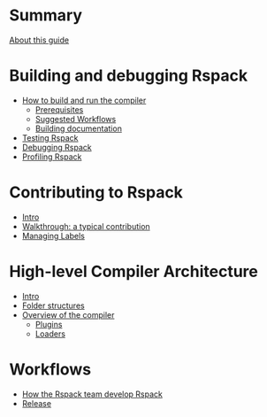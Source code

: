 # Summary

[About this guide](./about-this-guide.md)

# Building and debugging Rspack

- [How to build and run the compiler](./building-and-debugging-rspack/intro.md)
    - [Prerequisites]()
    - [Suggested Workflows]()
    - [Building documentation]()
- [Testing Rspack]()
- [Debugging Rspack]()
- [Profiling Rspack]()

# Contributing to Rspack

- [Intro](./contributing-to-rspack/intro.md)
- [Walkthrough: a typical contribution]()
- [Managing Labels](./contributing-to-rspack/managing-labels.md)

# High-level Compiler Architecture

- [Intro]()
- [Folder structures]()
- [Overview of the compiler]()
    - [Plugins]()
    - [Loaders]()

# Workflows

- [How the Rspack team develop Rspack]()
- [Release]()
